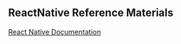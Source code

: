 ## ReactNative Reference Materials
[React Native Documentation](https://facebook.github.io/react-native/docs/getting-started.html)
